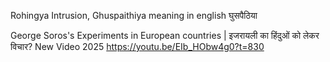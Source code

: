 

Rohingya Intrusion, 
Ghuspaithiya meaning in english
घुसपैठिया

George Soros's Experiments in European countries | इजरायली का हिंदुओं को लेकर विचार? New Video 2025
https://youtu.be/EIb_HObw4g0?t=830

